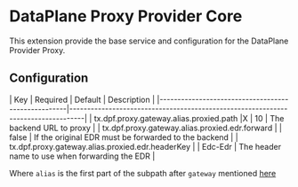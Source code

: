 # DataPlane Proxy Provider Core

This extension provide the base service and configuration for the DataPlane Provider Proxy.

## Configuration

| Key                                                | Required | Default       | Description                                           |
|----------------------------------------------------|----------------------------------------------------------------------------------|
| tx.dpf.proxy.gateway.alias.proxied.path          |X         | 10            | The backend URL to proxy                              |
| tx.dpf.proxy.gateway.alias.proxied.edr.forward   |          | false         | If the original EDR must be forwarded to the backend  |
| tx.dpf.proxy.gateway.alias.proxied.edr.headerKey |          | Edc-Edr       | The header name to use when forwarding the EDR        |

Where `alias` is the first part of the subpath after `gateway` mentioned [here](../edc-dataplane-proxy-provider-api/README.md)
